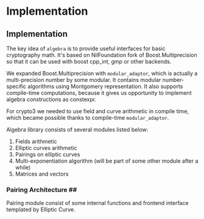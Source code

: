 # Implementation

## Implementation  <a href="#algebra_impl" id="algebra_impl"></a>

The key idea of `algebra` is to provide useful interfaces for basic cryptography math. It's based on NilFoundation fork of Boost.Multiprecision so that it can be used with boost cpp\_int, gmp or other backends.

We expanded Boost.Multiprecision with `modular_adaptor`, which is actually a multi-precision number by some modular. It contains modular number-specific algorithms using Montgomery representation. It also supports compile-time computations, because it gives us opportunity to implement algebra constructions as constexpr.

For crypto3 we needed to use field and curve arithmetic in compile time, which became possible thanks to compile-time `modular_adaptor`.

Algebra library consists of several modules listed below:

1. Fields arithmetic
2. Elliptic curves arithmetic
3. Pairings on elliptic curves
4. Multi-exponentiation algorithm (will be part of some other module after a while)
5. Matrices and vectors

### &#x20;<a href="#curves_architecture" id="curves_architecture"></a>

### Pairing Architecture ## <a href="#pairing_architecture" id="pairing_architecture"></a>

Pairing module consist of some internal functions and frontend interface templated by Elliptic Curve.
